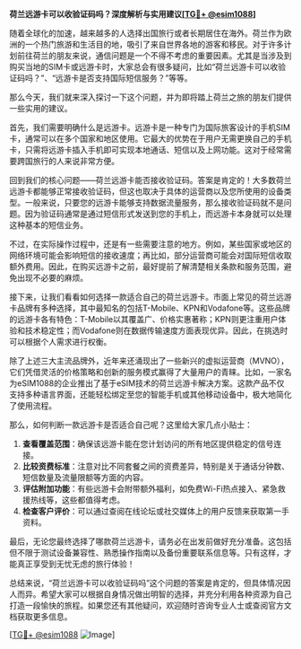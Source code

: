 **荷兰远游卡可以收验证码吗？深度解析与实用建议[[TG💪+ @esim1088](https://t.me/s/esim1088)]**

随着全球化的加速，越来越多的人选择出国旅行或者长期居住在海外。荷兰作为欧洲的一个热门旅游和生活目的地，吸引了来自世界各地的游客和移民。对于许多计划前往荷兰的朋友来说，通信问题是一个不得不考虑的重要因素。尤其是当涉及到购买当地的SIM卡或远游卡时，大家总会有很多疑问，比如“荷兰远游卡可以收验证码吗？”、“远游卡是否支持国际短信服务？”等等。

那么今天，我们就来深入探讨一下这个问题，并为即将踏上荷兰之旅的朋友们提供一些实用的建议。

首先，我们需要明确什么是远游卡。远游卡是一种专门为国际旅客设计的手机SIM卡，通常可以在多个国家和地区使用。它最大的优势在于用户无需更换自己的手机卡，只需将远游卡插入手机即可实现本地通话、短信以及上网功能。这对于经常需要跨国旅行的人来说非常方便。

回到我们的核心问题——荷兰远游卡能否接收验证码。答案是肯定的！大多数荷兰远游卡都能够正常接收验证码，但这也取决于具体的运营商以及您所使用的设备类型。一般来说，只要您的远游卡能够支持数据流量服务，那么接收验证码就不是问题。因为验证码通常是通过短信形式发送到您的手机上，而远游卡本身就可以处理这种基本的短信业务。

不过，在实际操作过程中，还是有一些需要注意的地方。例如，某些国家或地区的网络环境可能会影响短信的接收速度；再比如，部分运营商可能会对国际短信收取额外费用。因此，在购买远游卡之前，最好提前了解清楚相关条款和服务范围，避免出现不必要的麻烦。

接下来，让我们看看如何选择一款适合自己的荷兰远游卡。市面上常见的荷兰远游卡品牌有多种选择，其中最知名的包括T-Mobile、KPN和Vodafone等。这些品牌的远游卡各有特色：T-Mobile以其覆盖广、价格实惠著称；KPN则更注重用户体验和技术稳定性；而Vodafone则在数据传输速度方面表现优异。因此，在挑选时可以根据个人需求进行权衡。

除了上述三大主流品牌外，近年来还涌现出了一些新兴的虚拟运营商（MVNO），它们凭借灵活的价格策略和创新的服务模式赢得了大量用户的青睐。比如，一家名为eSIM1088的企业推出了基于eSIM技术的荷兰远游卡解决方案。这款产品不仅支持多种语言界面，还能轻松绑定至您的智能手机或其他移动设备中，极大地简化了使用流程。

那么，如何判断一款远游卡是否适合自己呢？这里给大家几点小贴士：

1. **查看覆盖范围**：确保该远游卡能在您计划访问的所有地区提供稳定的信号连接。
2. **比较资费标准**：注意对比不同套餐之间的资费差异，特别是关于通话分钟数、短信数量及流量限额等方面的内容。
3. **评估附加功能**：有些远游卡会附带额外福利，如免费Wi-Fi热点接入、紧急救援热线等，这些都值得考虑。
4. **检查客户评价**：可以通过查阅在线论坛或社交媒体上的用户反馈来获取第一手资料。

最后，无论您最终选择了哪款荷兰远游卡，请务必在出发前做好充分准备。这包括但不限于测试设备兼容性、熟悉操作指南以及备份重要联系信息等。只有这样，才能真正享受到无忧无虑的旅行体验！

总结来说，“荷兰远游卡可以收验证码吗”这个问题的答案是肯定的，但具体情况因人而异。希望大家可以根据自身情况做出明智的选择，并充分利用各种资源为自己打造一段愉快的旅程。如果您还有其他疑问，欢迎随时咨询专业人士或查阅官方文档获取更多信息。

[[TG💪+ @esim1088](https://t.me/s/esim1088) ![Image](https://i.postimg.cc/4NQfJmqS/Snipaste-2025-05-13-00-14-12.png)]